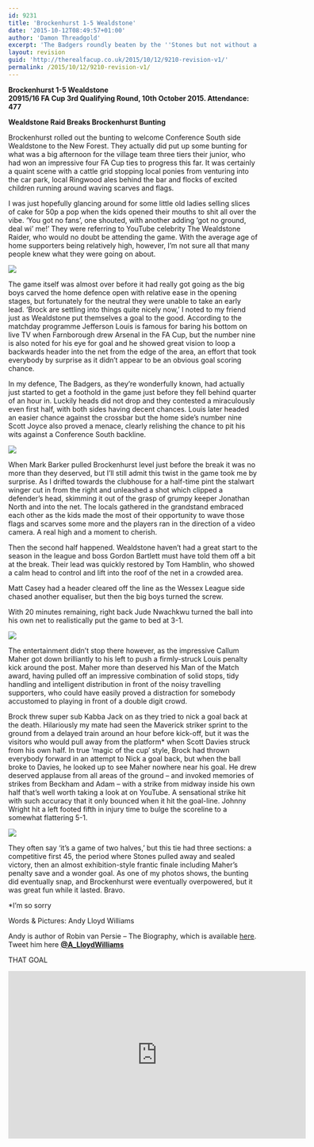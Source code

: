 ```yaml
---
id: 9231
title: 'Brockenhurst 1-5 Wealdstone'
date: '2015-10-12T08:49:57+01:00'
author: 'Damon Threadgold'
excerpt: 'The Badgers roundly beaten by the ''Stones but not without a bit of a fight. Andy Lloyd Williams'
layout: revision
guid: 'http://therealfacup.co.uk/2015/10/12/9210-revision-v1/'
permalink: /2015/10/12/9210-revision-v1/
---
```


**Brockenhurst 1-5 Wealdstone**  
**20915/16 FA Cup 3rd Qualifying Round, 10th October 2015. Attendance: 477**

**Wealdstone Raid Breaks Brockenhurst Bunting**

Brockenhurst rolled out the bunting to welcome Conference South side Wealdstone to the New Forest. They actually did put up some bunting for what was a big afternoon for the village team three tiers their junior, who had won an impressive four FA Cup ties to progress this far. It was certainly a quaint scene with a cattle grid stopping local ponies from venturing into the car park, local Ringwood ales behind the bar and flocks of excited children running around waving scarves and flags.

I was just hopefully glancing around for some little old ladies selling slices of cake for 50p a pop when the kids opened their mouths to shit all over the vibe. ‘You got no fans’, one shouted, with another adding ‘got no ground, deal wi’ me!’ They were referring to YouTube celebrity The Wealdstone Raider, who would no doubt be attending the game. With the average age of home supporters being relatively high, however, I’m not sure all that many people knew what they were going on about.

![](https://lh3.googleusercontent.com/-DceyfFWvRCM/Vhrt7u4BvAI/AAAAAAAAFrI/1jF0jIczlcg/s512-Ic42/image-4.jpg)

The game itself was almost over before it had really got going as the big boys carved the home defence open with relative ease in the opening stages, but fortunately for the neutral they were unable to take an early lead. ‘Brock are settling into things quite nicely now,’ I noted to my friend just as Wealdstone put themselves a goal to the good. According to the matchday programme Jefferson Louis is famous for baring his bottom on live TV when Farnborough drew Arsenal in the FA Cup, but the number nine is also noted for his eye for goal and he showed great vision to loop a backwards header into the net from the edge of the area, an effort that took everybody by surprise as it didn’t appear to be an obvious goal scoring chance.

In my defence, The Badgers, as they’re wonderfully known, had actually just started to get a foothold in the game just before they fell behind quarter of an hour in. Luckily heads did not drop and they contested a miraculously even first half, with both sides having decent chances. Louis later headed an easier chance against the crossbar but the home side’s number nine Scott Joyce also proved a menace, clearly relishing the chance to pit his wits against a Conference South backline.

![](https://lh3.googleusercontent.com/-KngV-2P0mi0/Vhrt6Z1xCJI/AAAAAAAAFrA/Raflw60dDUY/s512-Ic42/image-1.jpg)

When Mark Barker pulled Brockenhurst level just before the break it was no more than they deserved, but I’ll still admit this twist in the game took me by surprise. As I drifted towards the clubhouse for a half-time pint the stalwart winger cut in from the right and unleashed a shot which clipped a defender’s head, skimming it out of the grasp of grumpy keeper Jonathan North and into the net. The locals gathered in the grandstand embraced each other as the kids made the most of their opportunity to wave those flags and scarves some more and the players ran in the direction of a video camera. A real high and a moment to cherish.

Then the second half happened. Wealdstone haven’t had a great start to the season in the league and boss Gordon Bartlett must have told them off a bit at the break. Their lead was quickly restored by Tom Hamblin, who showed a calm head to control and lift into the roof of the net in a crowded area.

Matt Casey had a header cleared off the line as the Wessex League side chased another equaliser, but then the big boys turned the screw.

With 20 minutes remaining, right back Jude Nwachkwu turned the ball into his own net to realistically put the game to bed at 3-1.

![](https://lh3.googleusercontent.com/-j4QvwNGuEcg/Vhrt39TsaHI/AAAAAAAAFqw/1YaW02JeS2Y/s720-Ic42/image-3.jpg)

The entertainment didn’t stop there however, as the impressive Callum Maher got down brilliantly to his left to push a firmly-struck Louis penalty kick around the post. Maher more than deserved his Man of the Match award, having pulled off an impressive combination of solid stops, tidy handling and intelligent distribution in front of the noisy travelling supporters, who could have easily proved a distraction for somebody accustomed to playing in front of a double digit crowd.

Brock threw super sub Kabba Jack on as they tried to nick a goal back at the death. Hilariously my mate had seen the Maverick striker sprint to the ground from a delayed train around an hour before kick-off, but it was the visitors who would pull away from the platform\* when Scott Davies struck from his own half. In true ‘magic of the cup’ style, Brock had thrown everybody forward in an attempt to Nick a goal back, but when the ball broke to Davies, he looked up to see Maher nowhere near his goal. He drew deserved applause from all areas of the ground – and invoked memories of strikes from Beckham and Adam – with a strike from midway inside his own half that’s well worth taking a look at on YouTube. A sensational strike hit with such accuracy that it only bounced when it hit the goal-line. Johnny Wright hit a left footed fifth in injury time to bulge the scoreline to a somewhat flattering 5-1.

![](https://lh3.googleusercontent.com/-AUGwJTUlMl4/Vhrt5TxC16I/AAAAAAAAFq8/JyjQ8BIS31A/s640-Ic42/image%252520%2525281%252529.jpg)

They often say ‘it’s a game of two halves,’ but this tie had three sections: a competitive first 45, the period where Stones pulled away and sealed victory, then an almost exhibition-style frantic finale including Maher’s penalty save and a wonder goal. As one of my photos shows, the bunting did eventually snap, and Brockenhurst were eventually overpowered, but it was great fun while it lasted. Bravo.

\*I’m so sorry

Words &amp; Pictures: Andy Lloyd Williams

Andy is author of Robin van Persie – The Biography, which is available [here](https://www.waterstones.com/book/rvp/andy-williams/9781782194453). Tweet him here **[@A\_LloydWilliams](https://twitter.com/A_LloydWilliams)**

THAT GOAL

<iframe allow="accelerometer; autoplay; clipboard-write; encrypted-media; gyroscope; picture-in-picture" allowfullscreen="" frameborder="0" height="338" src="https://www.youtube.com/embed/npaxTzkFKWQ?feature=oembed" title="GOAL Davies (filmed by StonesGoals) Brockenhurst 1-5 Wealdstone" width="600"></iframe>